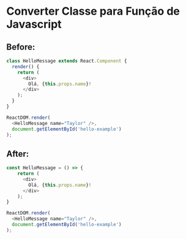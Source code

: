 # Converter Classe para Função de Javascript

## Before:
``` javascript
class HelloMessage extends React.Component {
  render() {
    return (
      <div>
        Olá, {this.props.name}!
      </div>
    );
  }
}

ReactDOM.render(
  <HelloMessage name="Taylor" />,
  document.getElementById('hello-example')
);
```

## After:

``` javascript
const HelloMessage = () => {
    return (
      <div>
        Olá, {this.props.name}!
      </div>
    );
}

ReactDOM.render(
  <HelloMessage name="Taylor" />,
  document.getElementById('hello-example')
);
```